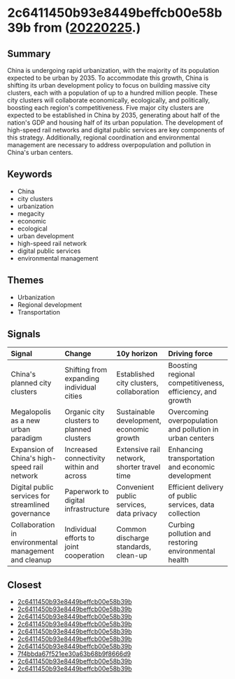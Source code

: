 # 2c6411450b93e8449beffcb00e58b39b from ([20220225](https://kghosh.substack.com/p/20220225).)

## Summary

China is undergoing rapid urbanization, with the majority of its population expected to be urban by 2035. To accommodate this growth, China is shifting its urban development policy to focus on building massive city clusters, each with a population of up to a hundred million people. These city clusters will collaborate economically, ecologically, and politically, boosting each region's competitiveness. Five major city clusters are expected to be established in China by 2035, generating about half of the nation's GDP and housing half of its urban population. The development of high-speed rail networks and digital public services are key components of this strategy. Additionally, regional coordination and environmental management are necessary to address overpopulation and pollution in China's urban centers.

## Keywords

* China
* city clusters
* urbanization
* megacity
* economic
* ecological
* urban development
* high-speed rail network
* digital public services
* environmental management

## Themes

* Urbanization
* Regional development
* Transportation

## Signals

| Signal                                                | Change                                    | 10y horizon                                 | Driving force                                             |
|:------------------------------------------------------|:------------------------------------------|:--------------------------------------------|:----------------------------------------------------------|
| China's planned city clusters                         | Shifting from expanding individual cities | Established city clusters, collaboration    | Boosting regional competitiveness, efficiency, and growth |
| Megalopolis as a new urban paradigm                   | Organic city clusters to planned clusters | Sustainable development, economic growth    | Overcoming overpopulation and pollution in urban centers  |
| Expansion of China's high-speed rail network          | Increased connectivity within and across  | Extensive rail network, shorter travel time | Enhancing transportation and economic development         |
| Digital public services for streamlined governance    | Paperwork to digital infrastructure       | Convenient public services, data privacy    | Efficient delivery of public services, data collection    |
| Collaboration in environmental management and cleanup | Individual efforts to joint cooperation   | Common discharge standards, clean-up        | Curbing pollution and restoring environmental health      |

## Closest

* [2c6411450b93e8449beffcb00e58b39b](2c6411450b93e8449beffcb00e58b39b)
* [2c6411450b93e8449beffcb00e58b39b](2c6411450b93e8449beffcb00e58b39b)
* [2c6411450b93e8449beffcb00e58b39b](2c6411450b93e8449beffcb00e58b39b)
* [2c6411450b93e8449beffcb00e58b39b](2c6411450b93e8449beffcb00e58b39b)
* [2c6411450b93e8449beffcb00e58b39b](2c6411450b93e8449beffcb00e58b39b)
* [2c6411450b93e8449beffcb00e58b39b](2c6411450b93e8449beffcb00e58b39b)
* [2c6411450b93e8449beffcb00e58b39b](2c6411450b93e8449beffcb00e58b39b)
* [7f4bbda67f521ee30a63b68b9f8666d9](7f4bbda67f521ee30a63b68b9f8666d9)
* [2c6411450b93e8449beffcb00e58b39b](2c6411450b93e8449beffcb00e58b39b)
* [2c6411450b93e8449beffcb00e58b39b](2c6411450b93e8449beffcb00e58b39b)